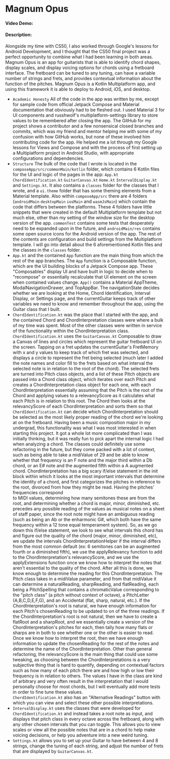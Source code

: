 # Magnum Opus
#### Video Demo:  <URL HERE>
#### Description:
Alongside my time with CS50, I also worked through Google's lessons for Android Development, 
and I thought that the CS50 final project was a perfect opportunity to combine what I had been 
learning in both areas. Magnum Opus is an app for guitarists that is able to 
identify chord shapes, display scales, and display voicing options for chords using a fretboard 
interface. The fretboard can be tuned to any tuning, can have a variable number of strings and 
frets, and provides contextual information about the function of the pitches. Magnum Opus is a 
Kotlin Multiplatform app, and using this framework it is able to deploy to Android, iOS, and 
desktop.
* `Academic Honesty` All of the code in the app was written by me, except for sample code from 
official Jetpack Compose and Material documentation that obviously had to be fleshed out. I used
Material 3 for UI components and russhwolf's multiplatform-settings library to store values 
to be remembered after closing the app. The GitHub for my project shows a contributor and a few 
nonsensical closed branches and commits, which was my friend and mentor helping me with 
some of my confusion with how GitHub works, but none of these involved him contributing code for the app. 
He helped me a lot through my Google lessons for Views and Compose and with the process of 
first setting up a Multiplatform project in Android Studio, with appropriate configurations and 
dependencies.
* `Structure` The bulk of the code that I wrote is located in the 
`composeApp/src/commonMain/kotlin` folder, which contains 6 Kotlin files for the UI and logic of 
the pages in the app: `App.kt` `ChordIdentification.kt` `GuitarCanvas.kt` `Home.kt`
`IntervalDisplay.kt` and `Settings.kt`. It also contains a `classes` folder for the classes 
that I wrote, and a `ui.theme` folder that has some theming elements from a Material template. 
Also within `composeApp/src` there are 4 folders (`androidMain` `desktopMain` `iosMain` and 
`wasmJsMain`) which contain the code that differs between the platforms. These 4 folders have little 
snippets that were created in the default Multiplatform template but not much else, other than 
my setting of the window size for the desktop version of the app. `commonTest` contains some 
tests that desperately need to be expanded upon in the future, and `androidMain/res` contains 
some open source icons for the Android version of the app. The rest of the contents are 
configuration and build settings from the Multiplatform template. I will go into detail about 
the 6 aforementioned Kotlin files and the classes in the `classes` folder.
* `App.kt` and the contained `App` function are the main thing from which the rest of the app 
branches. The `App` function is a Composable function, which are the UI building blocks of a 
Jetpack Compose app. These "Composables" display UI and have built in logic to decide when to 
"recompose" or essentially recalculate that UI element on the screen when contained values change. 
`App()` contains a Material AppTheme, ModalNavigationDrawer, and TopAppBar. The navigationState 
decides whether we are looking at the Home, Chord Identification, Interval Display, or Settings 
page, and the currentGuitar keeps track of other variables we need to know and remember throughout 
the app, using the Guitar class that I built.
* `ChordIdentification.kt` was the place that I started with the app, and the contained Chord 
and ChordInterpretation classes were where a bulk of my time was spent. Most of the other classes 
were written in service of the functionality within the ChordInterpretation class. 
`ChordIdentification.kt` uses the `GuitarCanvas.kt` Composable to draw a Canvas of lines and 
circles which represent the guitar fretboard UI on the screen. Tapping on a fret updates the 
currentGuitar's FretMemory with x and y values to keep track of which fret was selected, 
and displays a circle to represent the fret being selected (much later I added the note names and 
color fill to the frets based on what interval the selected note is in relation to the root of 
the chord). The selected frets are turned into Pitch class objects, and a list of these Pitch objects 
are passed into a Chord class object, which iterates over each Pitch and creates a ChordInterpretation 
class object for each one, with each ChordInterpretation essentially assuming that the Pitch is the 
root of the Chord and applying values to a relevancyScore as it calculates what each Pitch is in 
relation to this root. The Chord then looks at the relevancyScore of each ChordInterpretation and 
sorts them so that `ChordIdentification.kt` can decide which ChordInterpretation should be selected 
as the most likely proper reading of the chord we're looking at on the fretboard. Having been a 
music composition major in my undergrad, this functionality was what I was most interested in when 
starting this project. It got a whole lot more complicated than I was initially thinking, but it 
was really fun to pick apart the internal logic I had when analyzing a chord. The classes could 
definitely use some refactoring in the future, but they come packed with a lot of context, such as 
being able to take a midiValue of 29 and be able to know whether that frequency is an F note 
and the major third within a Db chord, or an E# note and the augmented fifth within a A 
augmented chord. ChordInterpretation has a big scary if/else statement in the init block within which it looks at 
the most important intervals that determine the identity of a chord, and first categorizes the pitches 
in reference to the root, divorced from how they might be read. Having the pitches' frequencies correspond  
to MIDI values, determining how many semitones these are from the root, and determining whether 
a chord is major, minor, diminished, etc. precedes any possible reading of the values as musical 
notes on a sheet of staff paper, since the root note might have an ambiguous reading (such as being an 
Ab or the enharmonic G#, which both have the same frequency within a 12 tone equal temperament 
system). So, as we go down this if/else statement, we look to see what intervals this chord has 
and figure out the quality of the chord (major, minor, diminished, etc), we update the intervals 
ChordInterpretationHelper if the interval differs from the most common default (ex: 6 semitones 
can be an augmented fourth or a diminished fifth), we use the applyRelevancy function to add to the 
ChordInterpretation's relevancyScore, and we use the applyExtensions function once we know how 
to interpret the notes that aren't essential to the quality of the chord. After all this is done, 
we know enough to determine the reading for this ChordInterpretation. The Pitch class takes in a midiValue 
parameter, and from that midiValue it can 
determine a naturalReading, sharpReading, and flatReading, each being a PitchSpelling that 
contains a chromaticValue corresponding to the "pitch class" (a pitch without 
context of octave), a PitchLetter (A,B,C,D,E,F,G), and an Accidental (flat, sharp, natural, etc.). 
If the ChordInterpretation's root is natural, we have enough information for each Pitch's 
chosenReading to be updated to on of the three readings. If the ChordInterpretation's root is not 
natural, then we have to create a flatRoot and a sharpRoot, and we essentially create a version 
of the ChordInterpretation's pitches for each, then tally how many flats or sharps are in both 
to see whether one or the other is easier to read. Once we know how to interpret the root, then 
we have enough information to update the chosenReading for the rest of the notes and determine 
the name of the ChordInterpretation. Other than general refactoring, the relevancyScore is the main thing 
that could use some tweaking, as choosing between the ChordInterpretations is a very 
subjective thing that is hard to quantify, depending on contextual factors such as how many 
of each pitch there are and how high or low their frequency is in relation to others. The values I have 
in the class are kind of arbitrary and very often result in the interpretation that I would personally 
choose for most chords, but I will eventually add more tests in order to fine tune these values.  
`ChordIdentification.kt` also has an "Alternative Readings" button with which you can view and select these other 
possible interpretations.
* `IntervalDisplay.kt` uses the classes that were developed for `ChordIdentification.kt` and instead 
takes a root note as input, and displays that pitch class in every octave across the fretboard, 
along with any other chosen intervals that you can toggle. This allows you to view scales or view 
all the possible notes that are in a chord to help make voicing decisions, or help you adventure into a new weird
tuning.
* `Settings.kt` allows you to set up your Guitar to have between 4 and 8 strings, change the 
tuning of each string, and adjust the number of frets that are displayed by `GuitarCanvas.kt`.